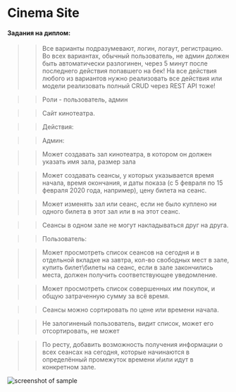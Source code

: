# Cinema Site

#### Задания на диплом: 

>>Все варианты подразумевают, логин, логаут, регистрацию. Во всех вариантах, обычный пользователь, не админ должен быть автоматически разлогинен, через 5 минут после последнего действия попавшего на бек! На все действия любого из вариантов нужно реализовать все действия или модели реализовать полный CRUD через REST API тоже! 
 
>>Роли - пользователь, админ  

>>Сайт кинотеатра. 
 
>>Действия: 
 
>>Админ: 
 
>>Может создавать зал кинотеатра, в котором он должен указать имя зала, размер зала 

>>Может создавать сеансы, у которых указывается время начала, время окончания, и даты показа (с 5 февраля по 15 февраля 2020 года, например), цену билета на сеанс. 
 
>>Может изменять зал или сеанс, если не было куплено ни одного билета в этот зал или в на этот сеанс. 
 
>>Сеансы в одном зале не могут накладываться друг на друга. 
 
>>Пользователь:  
 
>>Может просмотреть список сеансов на сегодня и в отдельной вкладке на завтра, кол-во свободных мест в зале, купить билет\билеты на сеанс, если в зале закончились места, должен получить соответствующее уведомление. 
 
>>Может просмотреть список совершенных им покупок, и общую затраченную сумму за всё время. 
 
>>Сеансы можно сортировать по цене или времени начала. 
 
>>Не залогиненый пользователь, видит список, может его отсортировать, не может 
 
>>По ресту, добавить возможность получения информации о всех сеансах на сегодня, которые начинаются в определённый промежуток времени и\или идут в конкретном зале. 
 
 
![screenshot of sample](https://memepedia.ru/wp-content/uploads/2016/03/large_p19d7nh1hm1i37tnuim11ebqo5c1.jpg)
